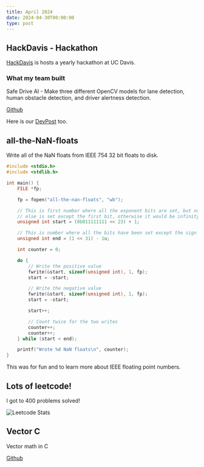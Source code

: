 ```yaml
---
title: April 2024
date: 2024-04-30T00:00:00
type: post
---
```


## HackDavis - Hackathon
[HackDavis](https://hackdavis.io/) is hosts a yearly hackathon at UC Davis.

### What my team built

Safe Drive AI - Make three different OpenCV models for lane detection, human obstacle detection, and driver alertness detection.

[Github](https://github.com/JakeRoggenbuck/hackdavis-2024)

Here is our [DevPost](https://devpost.com/software/safe-drive-ai) too.

## all-the-NaN-floats

Write all of the NaN floats from IEEE 754 32 bit floats to disk.

```c
#include <stdio.h>
#include <stdlib.h>

int main() {
    FILE *fp;

    fp = fopen("all-the-nan-floats", "wb");

    // This is first number where all the exponent bits are set, but nothing
    // else is set except the first bit, otherwise it would be infinity or zero
    unsigned int start = (0b011111111 << 23) + 1;

    // This is number where all the bits have been set except the sign bit
    unsigned int end = (1 << 31) - 1u;

    int counter = 0;

    do {
        // Write the positive value
        fwrite(&start, sizeof(unsigned int), 1, fp);
        start = -start;

        // Write the negative value
        fwrite(&start, sizeof(unsigned int), 1, fp);
        start = -start;

        start++;

        // Count twice for the two writes
        counter++;
        counter++;
    } while (start < end);

    printf("Wrote %d NaN floats\n", counter);
}
```

This was for fun and to learn more about IEEE floating point numbers.

## Lots of leetcode!

I got to 400 problems solved!

![Leetcode Stats](https://leetcard.jacoblin.cool/jakeroggenbuck?ext=heatmap)

## Vector C
Vector math in C

[Github](https://github.com/JakeRoggenbuck/vector-c)
